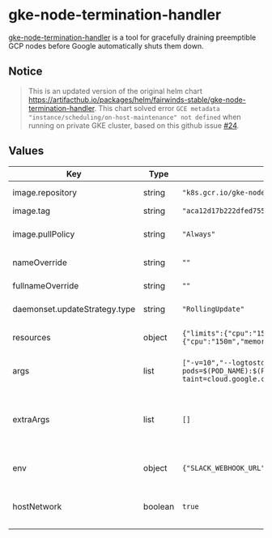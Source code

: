 # gke-node-termination-handler

[gke-node-termination-handler](https://github.com/GoogleCloudPlatform/k8s-node-termination-handler) is a tool for gracefully draining preemptible GCP nodes before Google automatically shuts them down.

## Notice
> This is an updated version of the original helm chart https://artifacthub.io/packages/helm/fairwinds-stable/gke-node-termination-handler.
> This chart solved error `GCE metadata "instance/scheduling/on-host-maintenance" not defined` when running on private GKE cluster, based on this github issue [#24](https://github.com/GoogleCloudPlatform/k8s-node-termination-handler/issues/24).

## Values

| Key                           | Type    | Default                                                                                                                                     | Description                                                                                                               |
|-------------------------------|---------|---------------------------------------------------------------------------------------------------------------------------------------------|---------------------------------------------------------------------------------------------------------------------------|
| image.repository              | string  | `"k8s.gcr.io/gke-node-termination-handler@sha256"`                                                                                          | The image repository to pull from                                                                                         |
| image.tag                     | string  | `"aca12d17b222dfed755e28a44d92721e477915fb73211d0a0f8925a1fa847cca"`                                                                        | The image tag to use                                                                                                      |
| image.pullPolicy              | string  | `"Always"`                                                                                                                                  | The image pull policy. We recommend not changing this                                                                     |
| nameOverride                  | string  | `""`                                                                                                                                        | A template override for name                                                                                              |
| fullnameOverride              | string  | `""`                                                                                                                                        | A template override for fullname                                                                                          |
| daemonset.updateStrategy.type | string  | `"RollingUpdate"`                                                                                                                           | The daemonset update strategy                                                                                             |
| resources                     | object  | `{"limits":{"cpu":"150m","memory":"30Mi"},"requests":{"cpu":"150m","memory":"30Mi"}}`                                                       | A resource limit and requess block for the daemonset                                                                      |
| args                          | list    | `["-v=10","--logtostderr","--exclude-pods=$(POD_NAME):$(POD_NAMESPACE)","--taint=cloud.google.com/impending-node-termination::NoSchedule"]` | Command arguments. Usually you don't need to override them.                                                               |
| extraArgs                     | list    | `[]`                                                                                                                                        | Extra arguments for command. For example, "--system-pod-grace-period=14s" to wait for 14s for regular pods to terminate.  |
| env                           | object  | `{"SLACK_WEBHOOK_URL":""}`                                                                                                                  | Extra environment variables. For example "SLACK_WEBHOOK_URL"                                                              |
| hostNetwork                   | boolean | `true`                                                                                                                                      | Necessary to hit the node's metadata server when using Workload Identity                                                  |
